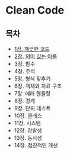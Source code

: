# Clean Code

## 목차
- [1장. 깨끗한 코드](./contents/chapter01.md)
- [2장. 의미 있는 이름](./contents/chapter02.md)
- 3장. 함수
- 4장. 주석
- 5장. 형식 맞추기
- 6장. 객체와 자료 구조
- 7장. 에러 핸들링
- 8장. 경계
- 9장. 단위 테스트
- 10장. 클래스
- 11장. 시스템
- 12장. 창발성
- 13장. 동시성
- 14장. 점진적인 개선